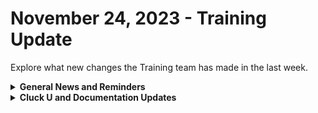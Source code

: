 # November 24, 2023 - Training Update

Explore what new changes the Training team has made in the last week.

<details>

<summary><strong>General News and Reminders</strong></summary>

* **SHOUT OUT** to all those who've successfully taken our [Broken link](broken-reference "mention")Exam, and collected your prestigious **Certified Rewster** badge in Discord. (Hint to others: It's more than just pretty flare. There's exclusive access it grants, too!)
* Express your interest in the App Platform Alpha Program by filling out the form on the [Broken link](broken-reference "mention") page.
* **Reminder about Cluck U Holiday Hours:**
  * Live Training will be unavailable from December 18th \~ January 8th for the Holidays and New Year
  * Feel free to sit by the fire, with a glass of bourbon, or a tasty eggnog and watch our videos while you wait with anticipation for our return
* Join us in our [Cluck-U Discord channel](https://discord.com/channels/936789089703845988/1121465945295167588) if you have any questions, comments, or concerns!

</details>

<details>

<summary><strong>Cluck U and Documentation Updates</strong></summary>

**New Pages**

* Added a page for the [discord-integration-setup.md](../../../documentation/integrations/individual-integration-documentation/chat/discord/discord-integration-setup.md "mention")
* Added a page for the [jira-integration-setup.md](../../../documentation/integrations/individual-integration-documentation/documentation/jira/jira-integration-setup.md "mention")
* Added a page for the [Broken link](broken-reference "mention")
* Added a page for [app-builder](../../../documentation/app-builder/ "mention") and how to submit your[Broken link](broken-reference "mention") to us.
* Added the [embracing-the-microsoft-minute.md](../../../documentation/integrations/individual-integration-documentation/cloud/microsoft-cloud-integration-bundle/common-issues-with-microsoft-bundle/embracing-the-microsoft-minute.md "mention") page with tips on how to take advantage of little breaks where you can find them.
* Added a page for the [view-rewst-integration-org-variables.md](../../../prebuilt-automations/existing-crate-documentation/view-rewst-integration-org-variables.md "mention")Crate documentation.
* Added page about [document-with-roborewsty.md](../../../documentation/workflows/document-with-roborewsty.md "mention")
* Added a use case page about [efficiently-extracting-nested-data.md](../../../documentation/jinja/use-cases-and-best-practices/efficiently-extracting-nested-data.md "mention")
* Added a use case page about [customizing-psa-ticket-triggers.md](../../../documentation/triggers/use-cases-and-examples/customizing-psa-ticket-triggers.md "mention")

**Updated & Enhanced Pages**

* Updated the [Broken link](broken-reference "mention") page to include more context on what types of questions the Exam will be asking to incorporate into a study guide
* Updated the [azure-openai-integration-setup.md](../../../documentation/integrations/individual-integration-documentation/ai/openai/azure-openai-integration-setup.md "mention") page for more explicit instructions on how to craft your Base URL.
* Updated the [cybercns](../../../documentation/integrations/individual-integration-documentation/security/cybercns/ "mention") page to include reference to ConnectSecure branding.
* Updated the [organization-variables.md](../../../documentation/user-management/organization-variables.md "mention") page to explain how Use as Default works
* Updated the [rewst-actions.md](../../../documentation/actions-in-rewst/rewst-actions.md "mention") page for more context and reference to usage including breaking out pages for the following categories:
  * [Broken link](broken-reference "mention")
  * [Broken link](broken-reference "mention")
  * [Broken link](broken-reference "mention")
  * [Broken link](broken-reference "mention")
  * [Broken link](broken-reference "mention")
  * [Broken link](broken-reference "mention")

</details>
